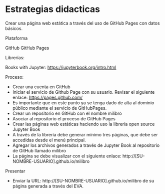 # Estrategias didacticas

Crear una página web estática a través del uso de GitHub Pages con datos básicos.

Plataforma

GitHub
GitHub Pages

Librerías:

 Books with Jupyter: https://jupyterbook.org/intro.html
 
Proceso:

- Crear una cuenta en GitHub
- Iniciar el servicio de Github Page con su usuario. Revisar el siguiente enlace: https://pages.github.com/
- Es importante que en este punto ya se tenga dado de alta al dominio público mediante el servicio de GitHubPages.
- Crear un repositorio en GitHub con el nombre milibro
- Asociar al repositorio el proceso de GitHub Pages
- Crear las páginas web estáticas haciendo uso la librería open source Jupyter Book
- A través de la librería debe generar mínimo tres páginas, que debe ser accedidas desde el menú principal.
- Agregar los archivos generados a través de Jupyter Book al repositorio de GitHub llamado milibro
- La página se debe visualizar con el siguiente enlace: http://[SU-NOMBRE-USUARIO].github.io/milibro

Presentar

- Enviar la URL: http://[SU-NOMBRE-USUARIO].github.io/milibro de su página generada a través del EVA.